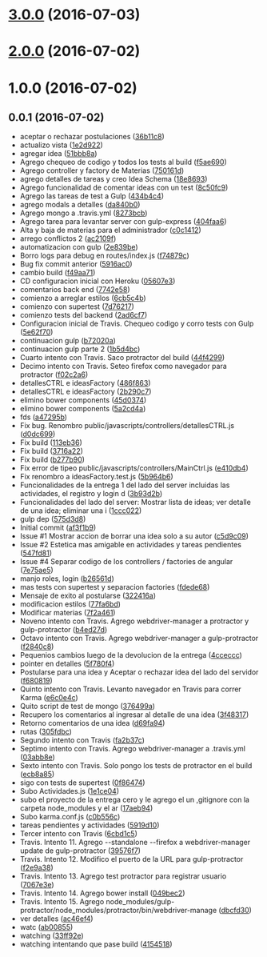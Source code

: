 <a name="3.0.0"></a>
# [3.0.0](https://github.com/nestor-m/tips/compare/v2.0.0...v3.0.0) (2016-07-03)



<a name="2.0.0"></a>
# [2.0.0](https://github.com/nestor-m/tips/compare/v1.0.0...v2.0.0) (2016-07-02)



<a name="1.0.0"></a>
# 1.0.0 (2016-07-02)



<a name="0.0.1"></a>
## 0.0.1 (2016-07-02)

* aceptar o rechazar postulaciones ([36b11c8](https://github.com/nestor-m/tips/commit/36b11c8))
* actualizo vista ([1e2d922](https://github.com/nestor-m/tips/commit/1e2d922))
* agregar idea ([51bbb8a](https://github.com/nestor-m/tips/commit/51bbb8a))
* Agrego chequeo de codigo y todos los tests al build ([f5ae690](https://github.com/nestor-m/tips/commit/f5ae690))
* Agrego controller y factory de Materias ([750161d](https://github.com/nestor-m/tips/commit/750161d))
* agrego detalles de tareas y creo Idea Schema ([18e8693](https://github.com/nestor-m/tips/commit/18e8693))
* Agrego funcionalidad de comentar ideas con un test ([8c50fc9](https://github.com/nestor-m/tips/commit/8c50fc9))
* Agrego las tareas de test a Gulp ([434b4c4](https://github.com/nestor-m/tips/commit/434b4c4))
* agrego modals a detalles ([da840b0](https://github.com/nestor-m/tips/commit/da840b0))
* Agrego mongo a .travis.yml ([8273bcb](https://github.com/nestor-m/tips/commit/8273bcb))
* Agrego tarea para levantar server con gulp-express ([404faa6](https://github.com/nestor-m/tips/commit/404faa6))
* Alta y baja de materias para el administrador ([c0c1412](https://github.com/nestor-m/tips/commit/c0c1412))
* arrego conflictos 2 ([ac2109f](https://github.com/nestor-m/tips/commit/ac2109f))
* automatizacion con gulp ([2e839be](https://github.com/nestor-m/tips/commit/2e839be))
* Borro logs para debug en routes/index.js ([f74879c](https://github.com/nestor-m/tips/commit/f74879c))
* Bug fix commit anterior ([5916ac0](https://github.com/nestor-m/tips/commit/5916ac0))
* cambio build ([f49aa71](https://github.com/nestor-m/tips/commit/f49aa71))
* CD configuracion inicial con Heroku ([05607e3](https://github.com/nestor-m/tips/commit/05607e3))
* comentarios back end ([7742e58](https://github.com/nestor-m/tips/commit/7742e58))
* comienzo a arreglar estilos ([6cb5c4b](https://github.com/nestor-m/tips/commit/6cb5c4b))
* comienzo con supertest ([7d76217](https://github.com/nestor-m/tips/commit/7d76217))
* comienzo tests del backend ([2ad6cf7](https://github.com/nestor-m/tips/commit/2ad6cf7))
* Configuracion inicial de Travis. Chequeo codigo y corro tests con Gulp ([5e62f70](https://github.com/nestor-m/tips/commit/5e62f70))
* continuacion gulp ([b72020a](https://github.com/nestor-m/tips/commit/b72020a))
* continuacion gulp parte 2 ([1b5d4bc](https://github.com/nestor-m/tips/commit/1b5d4bc))
* Cuarto intento con Travis. Saco protractor del build ([44f4299](https://github.com/nestor-m/tips/commit/44f4299))
* Decimo intento con Travis. Seteo firefox como navegador para protractor ([f02c2a6](https://github.com/nestor-m/tips/commit/f02c2a6))
* detallesCTRL e ideasFactory ([486f863](https://github.com/nestor-m/tips/commit/486f863))
* detallesCTRL e ideasFactory ([2b290c7](https://github.com/nestor-m/tips/commit/2b290c7))
* elimino bower components ([45d0374](https://github.com/nestor-m/tips/commit/45d0374))
* elimino bower components ([5a2cd4a](https://github.com/nestor-m/tips/commit/5a2cd4a))
* fds ([a47295b](https://github.com/nestor-m/tips/commit/a47295b))
* Fix bug. Renombro public/javascripts/controllers/detallesCTRL.js ([d0dc699](https://github.com/nestor-m/tips/commit/d0dc699))
* Fix build ([113eb36](https://github.com/nestor-m/tips/commit/113eb36))
* Fix build ([3716a22](https://github.com/nestor-m/tips/commit/3716a22))
* Fix build ([b277b90](https://github.com/nestor-m/tips/commit/b277b90))
* Fix error de tipeo public/javascripts/controllers/MainCtrl.js ([e410db4](https://github.com/nestor-m/tips/commit/e410db4))
* Fix renombro a ideasFactory.test.js ([5b964b6](https://github.com/nestor-m/tips/commit/5b964b6))
* Funcionalidades de la entrega 1 del lado del server incluidas las actividades, el registro y login d ([3b93d2b](https://github.com/nestor-m/tips/commit/3b93d2b))
* Funcionalidades del lado del server: Mostrar lista de ideas; ver detalle de una idea; eliminar una i ([1ccc022](https://github.com/nestor-m/tips/commit/1ccc022))
* gulp dep ([575d3d8](https://github.com/nestor-m/tips/commit/575d3d8))
* Initial commit ([af3f1b9](https://github.com/nestor-m/tips/commit/af3f1b9))
* Issue #1 Mostrar accion de borrar una idea solo a su autor ([c5d9c09](https://github.com/nestor-m/tips/commit/c5d9c09))
* Issue #2 Estetica mas amigable en actividades y tareas pendientes ([547fd81](https://github.com/nestor-m/tips/commit/547fd81))
* Issue #4 Separar codigo de los controllers / factories de angular ([7e75ae5](https://github.com/nestor-m/tips/commit/7e75ae5))
* manjo roles, login ([b26561d](https://github.com/nestor-m/tips/commit/b26561d))
* mas tests con supertest y separacion factories ([fdede68](https://github.com/nestor-m/tips/commit/fdede68))
* Mensaje de exito al postularse ([322416a](https://github.com/nestor-m/tips/commit/322416a))
* modificacion estilos ([77fa6bd](https://github.com/nestor-m/tips/commit/77fa6bd))
* Modificar materias ([7f2a461](https://github.com/nestor-m/tips/commit/7f2a461))
* Noveno intento con Travis. Agrego webdriver-manager a protractor y gulp-protractor ([b4ed27d](https://github.com/nestor-m/tips/commit/b4ed27d))
* Octavo intento con Travis. Agrego webdriver-manager a gulp-protractor ([f2840c8](https://github.com/nestor-m/tips/commit/f2840c8))
* Pequenios cambios luego de la devolucion de la entrega ([4cceccc](https://github.com/nestor-m/tips/commit/4cceccc))
* pointer en detalles ([5f780f4](https://github.com/nestor-m/tips/commit/5f780f4))
* Postularse para una idea y Aceptar o rechazar idea del lado del servidor ([f680819](https://github.com/nestor-m/tips/commit/f680819))
* Quinto intento con Travis. Levanto navegador en Travis para correr Karma ([e6c0e4c](https://github.com/nestor-m/tips/commit/e6c0e4c))
* Quito script de test de mongo ([376499a](https://github.com/nestor-m/tips/commit/376499a))
* Recupero los comentarios al ingresar al detalle de una idea ([3f48317](https://github.com/nestor-m/tips/commit/3f48317))
* Retorno comentarios de una idea ([d69fa94](https://github.com/nestor-m/tips/commit/d69fa94))
* rutas ([305fdbc](https://github.com/nestor-m/tips/commit/305fdbc))
* Segundo intento con Travis ([fa2b37c](https://github.com/nestor-m/tips/commit/fa2b37c))
* Septimo intento con Travis. Agrego webdriver-manager a .travis.yml ([03abb8e](https://github.com/nestor-m/tips/commit/03abb8e))
* Sexto intento con Travis. Solo pongo los tests de protractor en el build ([ecb8a85](https://github.com/nestor-m/tips/commit/ecb8a85))
* sigo con tests de supertest ([0f86474](https://github.com/nestor-m/tips/commit/0f86474))
* Subo Actividades.js ([1e1ce04](https://github.com/nestor-m/tips/commit/1e1ce04))
* subo el proyecto de la entrega cero y le agrego el un ,gitignore con la carpeta node_modules y el ar ([17aeb94](https://github.com/nestor-m/tips/commit/17aeb94))
* Subo karma.conf.js ([c0b556c](https://github.com/nestor-m/tips/commit/c0b556c))
* tareas pendientes y actividades ([5919d10](https://github.com/nestor-m/tips/commit/5919d10))
* Tercer intento con Travis ([6cbd1c5](https://github.com/nestor-m/tips/commit/6cbd1c5))
* Travis. Intento 11. Agrego --standalone --firefox a webdriver-manager update de gulp-protractor ([39576f7](https://github.com/nestor-m/tips/commit/39576f7))
* Travis. Intento 12. Modifico el puerto de la URL para gulp-protractor ([f2e9a38](https://github.com/nestor-m/tips/commit/f2e9a38))
* Travis. Intento 13. Agrego test protractor para registrar usuario ([7067e3e](https://github.com/nestor-m/tips/commit/7067e3e))
* Travis. Intento 14. Agrego bower install ([049bec2](https://github.com/nestor-m/tips/commit/049bec2))
* Travis. Intento 15. Agrego node_modules/gulp-protractor/node_modules/protractor/bin/webdriver-manage ([dbcfd30](https://github.com/nestor-m/tips/commit/dbcfd30))
* ver detalles ([ac46ef4](https://github.com/nestor-m/tips/commit/ac46ef4))
* watc ([ab00855](https://github.com/nestor-m/tips/commit/ab00855))
* watching ([33ff92e](https://github.com/nestor-m/tips/commit/33ff92e))
* watching intentando que pase build ([4154518](https://github.com/nestor-m/tips/commit/4154518))



